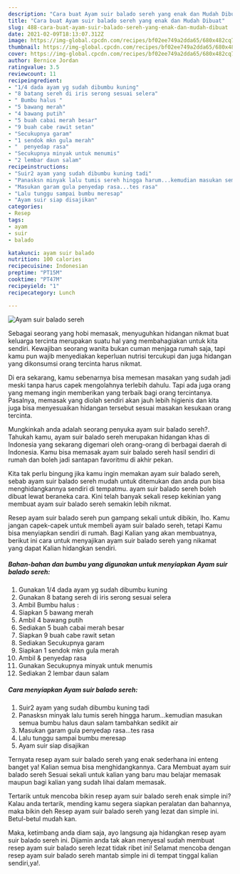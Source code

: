 ```yaml
---
description: "Cara buat Ayam suir balado sereh yang enak dan Mudah Dibuat"
title: "Cara buat Ayam suir balado sereh yang enak dan Mudah Dibuat"
slug: 488-cara-buat-ayam-suir-balado-sereh-yang-enak-dan-mudah-dibuat
date: 2021-02-09T18:13:07.312Z
image: https://img-global.cpcdn.com/recipes/bf02ee749a2dda65/680x482cq70/ayam-suir-balado-sereh-foto-resep-utama.jpg
thumbnail: https://img-global.cpcdn.com/recipes/bf02ee749a2dda65/680x482cq70/ayam-suir-balado-sereh-foto-resep-utama.jpg
cover: https://img-global.cpcdn.com/recipes/bf02ee749a2dda65/680x482cq70/ayam-suir-balado-sereh-foto-resep-utama.jpg
author: Bernice Jordan
ratingvalue: 3.5
reviewcount: 11
recipeingredient:
- "1/4 dada ayam yg sudah dibumbu kuning"
- "8 batang sereh di iris serong sesuai selera"
- " Bumbu halus "
- "5 bawang merah"
- "4 bawang putih"
- "5 buah cabai merah besar"
- "9 buah cabe rawit setan"
- "Secukupnya garam"
- "1 sendok mkn gula merah"
- "  penyedap rasa"
- "Secukupnya minyak untuk menumis"
- "2 lembar daun salam"
recipeinstructions:
- "Suir2 ayam yang sudah dibumbu kuning tadi"
- "Panasksn minyak lalu tumis sereh hingga harum...kemudian masukan semua bumbu halus daun salam tambahkan sedikit air"
- "Masukan garam gula penyedap rasa...tes rasa"
- "Lalu tunggu sampai bumbu meresap"
- "Ayam suir siap disajikan"
categories:
- Resep
tags:
- ayam
- suir
- balado

katakunci: ayam suir balado 
nutrition: 100 calories
recipecuisine: Indonesian
preptime: "PT15M"
cooktime: "PT47M"
recipeyield: "1"
recipecategory: Lunch

---
```



![Ayam suir balado sereh](https://img-global.cpcdn.com/recipes/bf02ee749a2dda65/680x482cq70/ayam-suir-balado-sereh-foto-resep-utama.jpg)

Sebagai seorang yang hobi memasak, menyuguhkan hidangan nikmat buat keluarga tercinta merupakan suatu hal yang membahagiakan untuk kita sendiri. Kewajiban seorang  wanita bukan cuman menjaga rumah saja, tapi kamu pun wajib menyediakan keperluan nutrisi tercukupi dan juga hidangan yang dikonsumsi orang tercinta harus nikmat.

Di era  sekarang, kamu sebenarnya bisa memesan masakan yang sudah jadi meski tanpa harus capek mengolahnya terlebih dahulu. Tapi ada juga orang yang memang ingin memberikan yang terbaik bagi orang tercintanya. Pasalnya, memasak yang diolah sendiri akan jauh lebih higienis dan kita juga bisa menyesuaikan hidangan tersebut sesuai masakan kesukaan orang tercinta. 



Mungkinkah anda adalah seorang penyuka ayam suir balado sereh?. Tahukah kamu, ayam suir balado sereh merupakan hidangan khas di Indonesia yang sekarang digemari oleh orang-orang di berbagai daerah di Indonesia. Kamu bisa memasak ayam suir balado sereh hasil sendiri di rumah dan boleh jadi santapan favoritmu di akhir pekan.

Kita tak perlu bingung jika kamu ingin memakan ayam suir balado sereh, sebab ayam suir balado sereh mudah untuk ditemukan dan anda pun bisa menghidangkannya sendiri di tempatmu. ayam suir balado sereh boleh dibuat lewat beraneka cara. Kini telah banyak sekali resep kekinian yang membuat ayam suir balado sereh semakin lebih nikmat.

Resep ayam suir balado sereh pun gampang sekali untuk dibikin, lho. Kamu jangan capek-capek untuk membeli ayam suir balado sereh, tetapi Kamu bisa menyiapkan sendiri di rumah. Bagi Kalian yang akan membuatnya, berikut ini cara untuk menyajikan ayam suir balado sereh yang nikamat yang dapat Kalian hidangkan sendiri.

<!--inarticleads1-->

##### Bahan-bahan dan bumbu yang digunakan untuk menyiapkan Ayam suir balado sereh:

1. Gunakan 1/4 dada ayam yg sudah dibumbu kuning
1. Gunakan 8 batang sereh di iris serong sesuai selera
1. Ambil  Bumbu halus :
1. Siapkan 5 bawang merah
1. Ambil 4 bawang putih
1. Sediakan 5 buah cabai merah besar
1. Siapkan 9 buah cabe rawit setan
1. Sediakan Secukupnya garam
1. Siapkan 1 sendok mkn gula merah
1. Ambil  &amp; penyedap rasa
1. Gunakan Secukupnya minyak untuk menumis
1. Sediakan 2 lembar daun salam




<!--inarticleads2-->

##### Cara menyiapkan Ayam suir balado sereh:

1. Suir2 ayam yang sudah dibumbu kuning tadi
1. Panasksn minyak lalu tumis sereh hingga harum...kemudian masukan semua bumbu halus daun salam tambahkan sedikit air
1. Masukan garam gula penyedap rasa...tes rasa
1. Lalu tunggu sampai bumbu meresap
1. Ayam suir siap disajikan




Ternyata resep ayam suir balado sereh yang enak sederhana ini enteng banget ya! Kalian semua bisa menghidangkannya. Cara Membuat ayam suir balado sereh Sesuai sekali untuk kalian yang baru mau belajar memasak maupun bagi kalian yang sudah lihai dalam memasak.

Tertarik untuk mencoba bikin resep ayam suir balado sereh enak simple ini? Kalau anda tertarik, mending kamu segera siapkan peralatan dan bahannya, maka bikin deh Resep ayam suir balado sereh yang lezat dan simple ini. Betul-betul mudah kan. 

Maka, ketimbang anda diam saja, ayo langsung aja hidangkan resep ayam suir balado sereh ini. Dijamin anda tak akan menyesal sudah membuat resep ayam suir balado sereh lezat tidak ribet ini! Selamat mencoba dengan resep ayam suir balado sereh mantab simple ini di tempat tinggal kalian sendiri,ya!.

